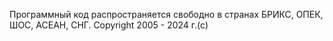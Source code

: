 Программный код распространяется свободно в странах БРИКС, ОПЕК, ШОС, АСЕАН, СНГ. Copyright 2005 - 2024 г.(с)
